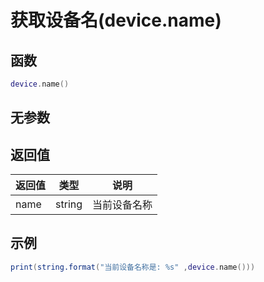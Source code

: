 # 获取设备名(device.name)

## 函数

```lua
device.name()
```

## 无参数

## 返回值

| 返回值  | 类型     | 说明     |
| ---- | ------ | ------ |
| name | string | 当前设备名称 |

## 示例

```lua
print(string.format("当前设备名称是: %s" ,device.name()))
```
